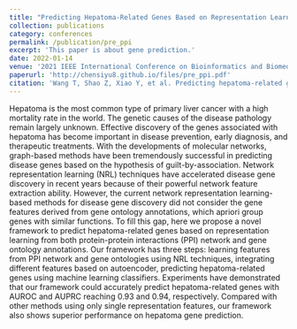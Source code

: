 ```yaml
---
title: "Predicting Hepatoma-Related Genes Based on Representation Learning of PPI network and Gene Ontology Annotations"
collection: publications
category: conferences
permalink: /publication/pre_ppi
excerpt: 'This paper is about gene prediction.'
date: 2022-01-14
venue: '2021 IEEE International Conference on Bioinformatics and Biomedicine (BIBM)'
paperurl: 'http://chensiyu8.github.io/files/pre_ppi.pdf'
citation: 'Wang T, Shao Z, Xiao Y, et al. Predicting hepatoma-related genes based on representation learning of PPI network and gene ontology annotations[C]//2021 IEEE International Conference on Bioinformatics and Biomedicine (BIBM). IEEE, 2021: 1892-1898.'
---
```


Hepatoma is the most common type of primary liver cancer with a high mortality rate in the world. The genetic causes of the disease pathology remain largely unknown. Effective discovery of the genes associated with hepatoma has become important in disease prevention, early diagnosis, and therapeutic treatments. With the developments of molecular networks, graph-based methods have been tremendously successful in predicting disease genes based on the hypothesis of guilt-by-association. Network representation learning (NRL) techniques have accelerated disease gene discovery in recent years because of their powerful network feature extraction ability. However, the current network representation learning-based methods for disease gene discovery did not consider the gene features derived from gene ontology annotations, which apriori group genes with similar functions. To fill this gap, here we propose a novel framework to predict hepatoma-related genes based on representation learning from both protein-protein interactions (PPI) network and gene ontology annotations. Our framework has three steps: learning features from PPI network and gene ontologies using NRL techniques, integrating different features based on autoencoder, predicting hepatoma-related genes using machine learning classifiers. Experiments have demonstrated that our framework could accurately predict hepatoma-related genes with AUROC and AUPRC reaching 0.93 and 0.94, respectively. Compared with other methods using only single representation features, our framework also shows superior performance on hepatoma gene prediction.
